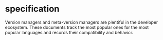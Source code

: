# specification

Version managers and meta-version managers are plentiful in the developer ecosystem. These documents track the most popular ones for the most popular languages and records their compatibility and behavior.
